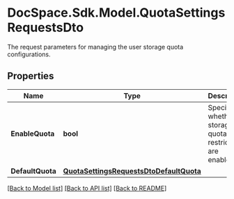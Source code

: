 # DocSpace.Sdk.Model.QuotaSettingsRequestsDto
The request parameters for managing the user storage quota configurations.

## Properties

Name | Type | Description | Notes
------------ | ------------- | ------------- | -------------
**EnableQuota** | **bool** | Specifies whether the storage quota restrictions are enabled. | [optional] 
**DefaultQuota** | [**QuotaSettingsRequestsDtoDefaultQuota**](QuotaSettingsRequestsDtoDefaultQuota.md) |  | 

[[Back to Model list]](../README.md#documentation-for-models) [[Back to API list]](../README.md#documentation-for-api-endpoints) [[Back to README]](../README.md)

